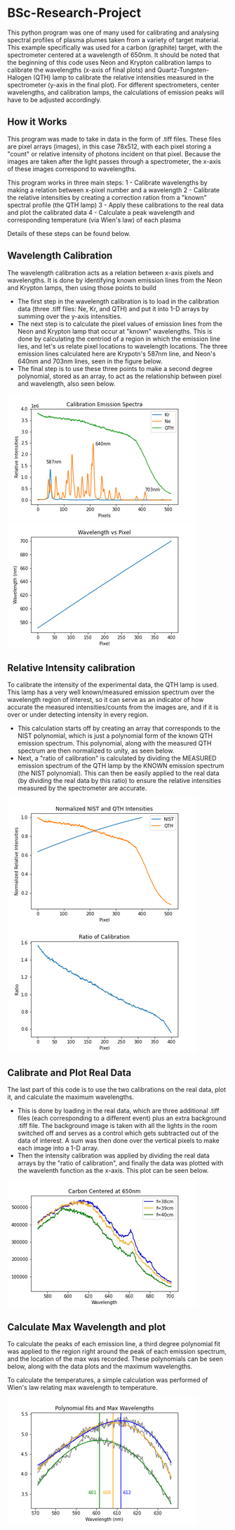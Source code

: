 # BSc-Research-Project

This python program was one of many used for calibrating and analysing spectral profiles of plasma plumes taken from a variety of target material. This example specifically was used for a carbon (graphite) target, with the spectrometer centered at a wavelength of 650nm. It should be noted that the beginning of this code uses Neon and Krypton calibration lamps to calibrate the wavelengths (x-axis of final plots) and  Quartz-Tungsten-Halogen (QTH) lamp to calibrate the relative intensities measured in the spectrometer (y-axis in the final plot). For different spectrometers, center wavelengths, and calibration lamps, the calculations of emission peaks will have to be adjusted accordingly.


## How it Works

This program was made to take in data in the form of .tiff files. These files are pixel arrays (images), in this case 78x512, with each pixel storing a "count" or relative intensity of photons incident on that pixel. Because the images are taken after the light passes through a spectrometer, the x-axis of these images correspond to wavelengths.

This program works in three main steps:
1 - Calibrate wavelengths by making a relation between x-pixel number and a wavelength
2 - Calibrate the relative intensities by creating a correction ration from a "known" spectral profile (the QTH lamp)
3 - Apply these calibrations to the real data and plot the calibrated data
4 - Calculate a peak wavelength and corresponding temperature (via Wien's law) of each plasma

Details of these steps can be found below.


## Wavelength Calibration

The wavelength calibration acts as a relation between x-axis pixels and wavelengths. It is done by identifying known emission lines from the Neon and Krypton lamps, then using those points to build

 - The first step in the wavelength calibration is to load in the calibration data (three .tiff files: Ne, Kr, and QTH) and put it into 1-D arrays by summing over the y-axis intensities.
 - The next step is to calculate the pixel values of emission lines from the Neon and Krypton lamp that occur at "known" wavelengths. This is done by calculating the centriod of a region in which the emission line lies, and let's us relate pixel locations to wavelength locations. The three emission lines calculated here are Krypotn's 587nm line, and Neon's 640nm and 703nm lines, seen in the figure below.
 - The final step is to use these three points to make a second degree polynomial, stored as an array, to act as the relationship between pixel and wavelength, also seen below.

![Calibration Data](calibration-data.png) ![Wavelength vs Pixel](wavelength_vs_pixel.png)


## Relative Intensity calibration

To calibrate the intensity of the experimental data, the QTH lamp is used. This lamp has a very well known/measured emission spectrum over the wavelength region of interest, so it can serve as an indicator of how accurate the measured intensities/counts from the images are, and if it is over or under detecting intensity in every region.

 - This calculation starts off by creating an array that corresponds to the NIST polynomial, which is just a polynomial form of the known QTH emission spectrum. This polynomial, along with the measured QTH spectrum are then normalized to unity, as seen below.
 - Next, a "ratio of calibration" is calculated by dividing the MEASURED emission spectrum of the QTH lamp by the KNOWN emission spectrum (the NIST polynomial). This can then be easily applied to the real data (by dividing the real data by this ratio) to ensure the relative intensities measured by the spectrometer are accurate.

![NIST and QTH spectrum](norm-NIST-QTH.png) ![Ratio of Calibration](ratio.png)


## Calibrate and Plot Real Data

The last part of this code is to use the two calibrations on the real data, plot it, and calculate the maximum wavelengths.

 - This is done by loading in the real data, which are three additional .tiff files (each corresponding to a different event) plus an extra background .tiff file. The background image is taken with all the lights in the room switched off and serves as a control which gets subtracted out of the data of interest. A sum was then done over the vertical pixels to make each image into a 1-D array.
 - Then the intensity calibration was applied by dividing the real data arrays by the "ratio of calibration", and finally the data was plotted with the wavelenth function as the x-axis. This plot can be seen below.

![Calibrated real data](carbon-650center-plot.jpg)


## Calculate Max Wavelength and plot

To calculate the peaks of each emission line, a third degree polynomial fit was applied to the region right around the peak of each emission spectrum, and the location of the max was recorded. These polynomials can be seen below, along with the data plots and the maximum wavelengths.

To calculate the temperatures, a simple calculation was performed of Wien's law relating max wavelength to temperature.

![Polynomial fit](poly-fit.png)

